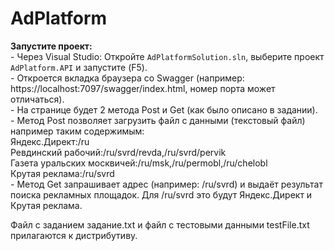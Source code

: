 # AdPlatform

**Запустите проект:**<br/>
    - Через Visual Studio: Откройте `AdPlatformSolution.sln`, выберите проект `AdPlatform.API` и запустите (F5).<br/>
    - Откроется вкладка браузера со Swagger (например: https://localhost:7097/swagger/index.html, номер порта может отличаться).<br/>
    - На странице будет 2 метода Post и Get (как было описано в задании).<br/>
    - Метод Post позволяет загрузить файл с данными (текстовый файл) например таким содержимым:<br/>
Яндекс.Директ:/ru<br/>
Ревдинский рабочий:/ru/svrd/revda,/ru/svrd/pervik<br/>
Газета уральских москвичей:/ru/msk,/ru/permobl,/ru/chelobl<br/>
Крутая реклама:/ru/svrd<br/>
    - Метод Get запрашивает адрес (например: /ru/svrd) и выдаёт результат поиска рекламных площадок. Для /ru/svrd это будут Яндекс.Директ и Крутая реклама.<br/>

Файл с заданием задание.txt и файл с тестовыми данными testFile.txt прилагаются к дистрибутиву.
